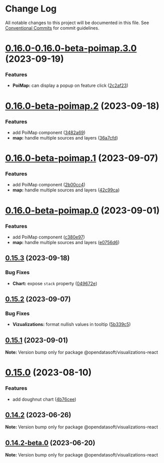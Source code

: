 # Change Log

All notable changes to this project will be documented in this file.
See [Conventional Commits](https://conventionalcommits.org) for commit guidelines.

# [0.16.0-0.16.0-beta-poimap.3.0](https://github.com/opendatasoft/ods-dataviz-sdk/compare/@opendatasoft/visualizations-react@0.16.0-beta-poimap.2...@opendatasoft/visualizations-react@0.16.0-0.16.0-beta-poimap.3.0) (2023-09-19)


### Features

* **PoiMap:** can display a popup on feature click ([2c2af23](https://github.com/opendatasoft/ods-dataviz-sdk/commit/2c2af234fc5b31bb1cd9952ebcc1c6d1a123a807))





# [0.16.0-beta-poimap.2](https://github.com/opendatasoft/ods-dataviz-sdk/compare/@opendatasoft/visualizations-react@0.15.3...@opendatasoft/visualizations-react@0.16.0-beta-poimap.2) (2023-09-18)


### Features

* add PoiMap component ([3482a69](https://github.com/opendatasoft/ods-dataviz-sdk/commit/3482a69bef6d3fdc9451a3e5c1baa42a8b3b7fdc))
* **map:** handle multiple sources and layers ([36a7cfd](https://github.com/opendatasoft/ods-dataviz-sdk/commit/36a7cfdc36ae563e712966fe8258b6da8c72815b))





# [0.16.0-beta-poimap.1](https://github.com/opendatasoft/ods-dataviz-sdk/compare/@opendatasoft/visualizations-react@0.15.2...@opendatasoft/visualizations-react@0.16.0-beta-poimap.1) (2023-09-07)


### Features

* add PoiMap component ([2b00cc4](https://github.com/opendatasoft/ods-dataviz-sdk/commit/2b00cc48aa940facdcd841649ba20c93414c2fca))
* **map:** handle multiple sources and layers ([42c99ca](https://github.com/opendatasoft/ods-dataviz-sdk/commit/42c99cacd12262700f3c98ba63a2c54ce826d97c))





# [0.16.0-beta-poimap.0](https://github.com/opendatasoft/ods-dataviz-sdk/compare/@opendatasoft/visualizations-react@0.15.1...@opendatasoft/visualizations-react@0.16.0-beta-poimap.0) (2023-09-01)


### Features

* add PoiMap component ([c380e97](https://github.com/opendatasoft/ods-dataviz-sdk/commit/c380e9726c0c43bedad321cbd2695f39ce161dc7))
* **map:** handle multiple sources and layers ([e0756d6](https://github.com/opendatasoft/ods-dataviz-sdk/commit/e0756d6f6995d16031e786a852946c38d0a75f7e))




## [0.15.3](https://github.com/opendatasoft/ods-dataviz-sdk/compare/@opendatasoft/visualizations-react@0.15.2...@opendatasoft/visualizations-react@0.15.3) (2023-09-18)


### Bug Fixes

* **Chart:** expose `stack` property ([049672e](https://github.com/opendatasoft/ods-dataviz-sdk/commit/049672eb8a721070f957fca22866cbb6b74a7920))




## [0.15.2](https://github.com/opendatasoft/ods-dataviz-sdk/compare/@opendatasoft/visualizations-react@0.15.1...@opendatasoft/visualizations-react@0.15.2) (2023-09-07)


### Bug Fixes

* **Vizualizations:** format nullish values in tooltip ([5b339c5](https://github.com/opendatasoft/ods-dataviz-sdk/commit/5b339c52c8c8d73525dee2ec871a220efaecc5c2))





## [0.15.1](https://github.com/opendatasoft/ods-dataviz-sdk/compare/@opendatasoft/visualizations-react@0.15.0...@opendatasoft/visualizations-react@0.15.1) (2023-09-01)

**Note:** Version bump only for package @opendatasoft/visualizations-react





# [0.15.0](https://github.com/opendatasoft/ods-dataviz-sdk/compare/@opendatasoft/visualizations-react@0.14.2...@opendatasoft/visualizations-react@0.15.0) (2023-08-10)


### Features

* add doughnut chart ([4b76cee](https://github.com/opendatasoft/ods-dataviz-sdk/commit/4b76ceeee25e04a7a0816630c45fa3330b9da872))





## [0.14.2](https://github.com/opendatasoft/ods-dataviz-sdk/compare/@opendatasoft/visualizations-react@0.14.2-beta.0...@opendatasoft/visualizations-react@0.14.2) (2023-06-26)

**Note:** Version bump only for package @opendatasoft/visualizations-react





## [0.14.2-beta.0](https://github.com/opendatasoft/ods-dataviz-sdk/compare/@opendatasoft/visualizations-react@0.14.1...@opendatasoft/visualizations-react@0.14.2-beta.0) (2023-06-20)

**Note:** Version bump only for package @opendatasoft/visualizations-react
